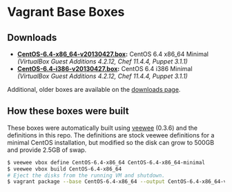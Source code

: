 # Vagrant Base Boxes

## Downloads

* **[CentOS-6.4-x86_64-v20130427.box](http://developer.nrel.gov/downloads/vagrant-boxes/CentOS-6.4-x86_64-v20130427.box):** CentOS 6.4 x86\_64 Minimal *(VirtualBox Guest Additions 4.2.12, Chef 11.4.4, Puppet 3.1.1)*
* **[CentOS-6.4-i386-v20130427.box](http://developer.nrel.gov/downloads/vagrant-boxes/CentOS-6.4-i386-v20130427.box):** CentOS 6.4 i386 Minimal *(VirtualBox Guest Additions 4.2.12, Chef 11.4.4, Puppet 3.1.1)*

Additional, older boxes are available on the [downloads page](http://nrel.github.com/vagrant-boxes/).

## How these boxes were built

These boxes were automatically built using [veewee](https://github.com/jedi4ever/veewee) (0.3.6) and the definitions in this repo. The definitions are stock veewee definitions for a minimal CentOS installation, but modified so the disk can grow to 500GB and provide 2.5GB of swap.

```sh
$ veewee vbox define CentOS-6.4-x86_64 CentOS-6.4-x86_64-minimal
$ veewee vbox build CentOS-6.4-x86_64
# Eject the disks from the running VM and shutdown.
$ vagrant package --base CentOS-6.4-x86_64 --output CentOS-6.4-x86_64-v20130427.box
```
